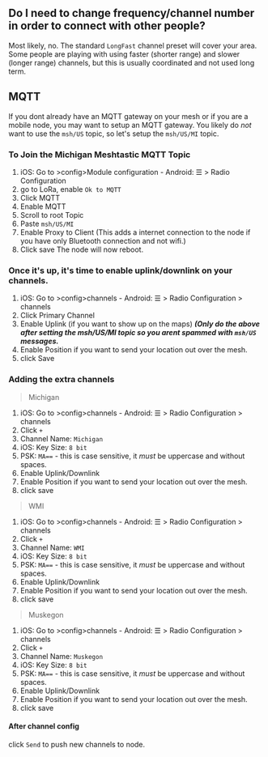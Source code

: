 ## Do I need to change frequency/channel number in order to connect with other people?
Most likely, no. The standard `LongFast` channel preset will cover your area. Some people are playing with using faster (shorter range) and slower (longer range) channels, but this is usually coordinated and not used long term.

## MQTT
If you dont already have an MQTT gateway on your mesh or if you are a mobile node, you may want to setup an MQTT gateway.
You likely do *not* want to use the `msh/US` topic, so let's setup the `msh/US/MI` topic. 

### To Join the Michigan Meshtastic MQTT Topic

1. iOS: Go to >config>Module configuration - Android: ☰ > Radio Configuration
2. go to LoRa, enable `Ok to MQTT`
3. Click MQTT
4. Enable MQTT
5. Scroll to root Topic
6. Paste `msh/US/MI`
7. Enable Proxy to Client (This adds a internet connection to the node if you have only Bluetooth connection and not wifi.)
8. Click save
The node will now reboot. 

### Once it's up, it's time to enable uplink/downlink on your channels.

1. iOS: Go to >config>channels - Android: ☰ > Radio Configuration > channels
2. Click Primary Channel
3. Enable Uplink (if you want to show up on the maps)
***(Only do the above after setting the msh/US/MI topic so you arent spammed with `msh/US` messages.***
4. Enable Position if you want to send your location out over the mesh.
5. click Save

### Adding the extra channels
> Michigan
1. iOS: Go to >config>channels - Android: ☰ > Radio Configuration > channels
2. Click `+`
3. Channel Name: `Michigan`
4. iOS: Key Size: `8 bit`
5. PSK: `MA==` - this is case sensitive, it *must* be uppercase and without spaces.
6. Enable Uplink/Downlink 
7. Enable Position if you want to send your location out over the mesh.
8. click save

> WMI
1. iOS: Go to >config>channels - Android: ☰ > Radio Configuration > channels
2. Click `+`
3. Channel Name: `WMI`
4. iOS: Key Size: `8 bit`
5. PSK: `MA==` - this is case sensitive, it *must* be uppercase and without spaces.
6. Enable Uplink/Downlink 
7. Enable Position if you want to send your location out over the mesh.
8. click save

> Muskegon
1. iOS: Go to >config>channels - Android: ☰ > Radio Configuration > channels
2. Click `+`
3. Channel Name: `Muskegon`
4. iOS: Key Size: `8 bit`
5. PSK: `MA==` - this is case sensitive, it *must* be uppercase and without spaces.
6. Enable Uplink/Downlink 
7. Enable Position if you want to send your location out over the mesh.
8. click save

#### After channel config
click `Send` to push new channels to node.


